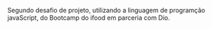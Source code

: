 Segundo desafio de projeto, utilizando a linguagem de programção javaScript, do Bootcamp do ifood em parceria com Dio.

